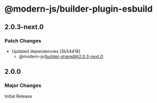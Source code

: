 # @modern-js/builder-plugin-esbuild

## 2.0.3-next.0

### Patch Changes

- Updated dependencies [5b54418]
  - @modern-js/builder-shared@2.0.3-next.0

## 2.0.0

### Major Changes

Initial Release
